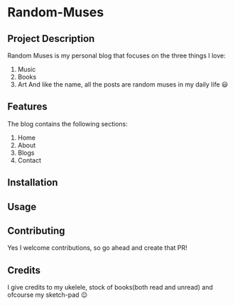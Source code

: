 # Random-Muses

## Project Description
Random  Muses is my personal blog that focuses on the three things I love:
1. Music
2. Books
3. Art
And like the name, all the posts are random muses in my daily life :smiley:

## Features
The blog contains the following sections:
1. Home
2. About
3. Blogs
4. Contact

## Installation

## Usage

## Contributing
Yes I welcome contributions, so go ahead and create that PR!

## Credits
I give credits to my ukelele, stock of books(both read and unread) and ofcourse my sketch-pad :wink:
